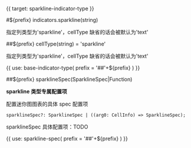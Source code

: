 {{ target: sparkline-indicator-type }}

#${prefix} indicators.sparkline(string)

指定列类型为'sparkline'，cellType 缺省的话会被默认为'text'

##${prefix} cellType(string) = 'sparkline'

指定列类型为'sparkline'，cellType 缺省的话会被默认为'text'

{{ use: base-indicator-type(
    prefix = '##'+${prefix}
) }}

##${prefix} sparklineSpec(SparklineSpec|Function)

**sparkline 类型专属配置项**

配置迷你图图表的具体 spec 配置项

```
sparklineSpec?: SparklineSpec | ((arg0: CellInfo) => SparklineSpec);
```

sparklineSpec 具体配置项：TODO

{{ use: sparkline-spec(
    prefix = '##'+${prefix}
) }}
